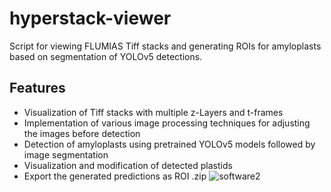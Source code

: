 # hyperstack-viewer
Script for viewing FLUMIAS Tiff stacks and generating ROIs for amyloplasts based on segmentation of YOLOv5 detections.
## Features
* Visualization of Tiff stacks with multiple z-Layers and t-frames
* Implementation of various image processing techniques for adjusting the images before detection
* Detection of amyloplasts using pretrained YOLOv5 models followed by image segmentation
* Visualization and modification of detected plastids
* Export the generated predictions as ROI .zip
![software2](https://github.com/user-attachments/assets/a360f463-1e89-41c9-80bb-e467587c75e0)
